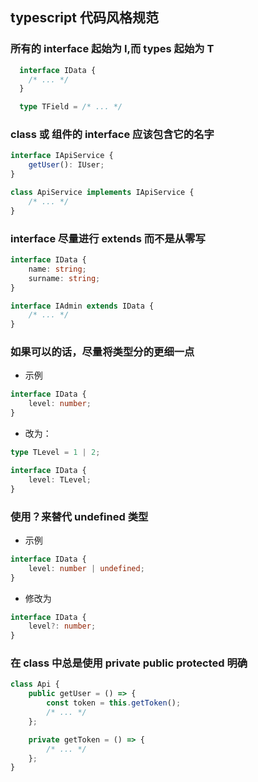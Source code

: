 ## typescript 代码风格规范

### 所有的 interface 起始为 I,而 types 起始为 T

```ts
  interface IData {
    /* ... */
  }

  type TField = /* ... */
```

### class 或 组件的 interface 应该包含它的名字

```ts
interface IApiService {
	getUser(): IUser;
}

class ApiService implements IApiService {
	/* ... */
}
```

### interface 尽量进行 extends 而不是从零写

```ts
interface IData {
	name: string;
	surname: string;
}

interface IAdmin extends IData {
	/* ... */
}
```

### 如果可以的话，尽量将类型分的更细一点

-   示例

```ts
interface IData {
	level: number;
}
```

-   改为：

```ts
type TLevel = 1 | 2;

interface IData {
	level: TLevel;
}
```

### 使用？来替代 undefined 类型

-   示例

```ts
interface IData {
	level: number | undefined;
}
```

-   修改为

```ts
interface IData {
	level?: number;
}
```

### 在 class 中总是使用 private public protected 明确

```ts
class Api {
	public getUser = () => {
		const token = this.getToken();
		/* ... */
	};

	private getToken = () => {
		/* ... */
	};
}
```
